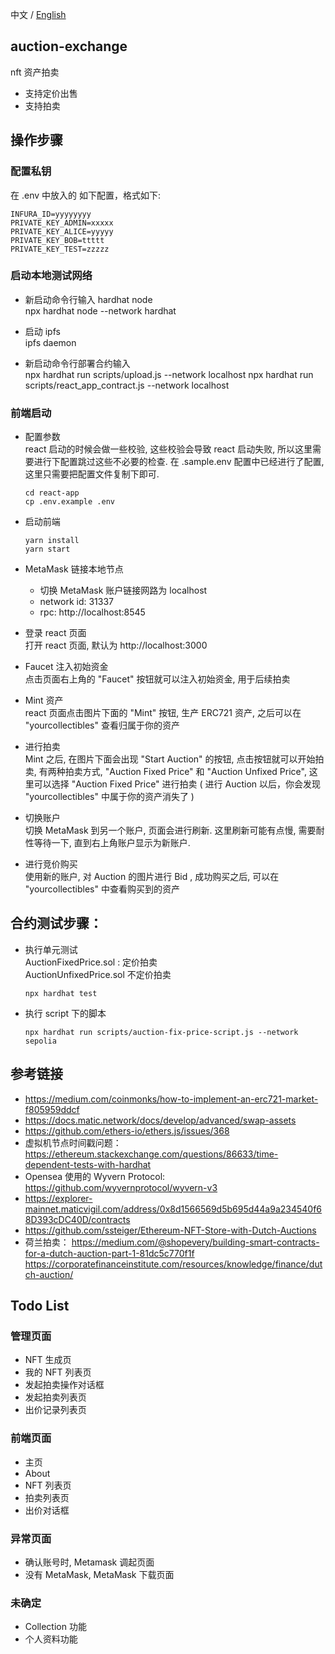 中文 / [English](https://github.com/Dapp-Learning-DAO/Dapp-Learning/blob/main/basic/16-nft-auction-exchange/README.md)
## auction-exchange

nft 资产拍卖

- 支持定价出售
- 支持拍卖

## 操作步骤

### 配置私钥

在 .env 中放入的 如下配置，格式如下:

```
INFURA_ID=yyyyyyyy
PRIVATE_KEY_ADMIN=xxxxx
PRIVATE_KEY_ALICE=yyyyy
PRIVATE_KEY_BOB=ttttt
PRIVATE_KEY_TEST=zzzzz
```

### 启动本地测试网络

- 新启动命令行输入 hardhat node  
  npx hardhat node --network hardhat

- 启动 ipfs  
  ipfs daemon

- 新启动命令行部署合约输入  
  npx hardhat run scripts/upload.js --network localhost
  npx hardhat run scripts/react_app_contract.js --network localhost

### 前端启动

- 配置参数  
  react 启动的时候会做一些校验, 这些校验会导致 react 启动失败, 所以这里需要进行下配置跳过这些不必要的检查.
  在 .sample.env 配置中已经进行了配置, 这里只需要把配置文件复制下即可.

  ```
  cd react-app
  cp .env.example .env
  ```

- 启动前端

  ```
  yarn install
  yarn start
  ```

- MetaMask 链接本地节点

  - 切换 MetaMask 账户链接网路为 localhost
  - network id: 31337
  - rpc: http://localhost:8545

- 登录 react 页面  
  打开 react 页面, 默认为 http://localhost:3000

- Faucet 注入初始资金  
  点击页面右上角的 "Faucet" 按钮就可以注入初始资金, 用于后续拍卖

- Mint 资产  
  react 页面点击图片下面的 "Mint" 按钮, 生产 ERC721 资产, 之后可以在 "yourcollectibles" 查看归属于你的资产

- 进行拍卖  
  Mint 之后, 在图片下面会出现 "Start Auction" 的按钮, 点击按钮就可以开始拍卖, 有两种拍卖方式, "Auction Fixed Price" 和 "Auction Unfixed Price", 这里可以选择 "Auction Fixed Price" 进行拍卖 ( 进行 Auction 以后，你会发现 "yourcollectibles" 中属于你的资产消失了 )

- 切换账户  
  切换 MetaMask 到另一个账户, 页面会进行刷新. 这里刷新可能有点慢, 需要耐性等待一下, 直到右上角账户显示为新账户.

- 进行竞价购买  
  使用新的账户, 对 Auction 的图片进行 Bid , 成功购买之后, 可以在 "yourcollectibles" 中查看购买到的资产

## 合约测试步骤：

- 执行单元测试  
  AuctionFixedPrice.sol : 定价拍卖  
  AuctionUnfixedPrice.sol 不定价拍卖

  ```
  npx hardhat test
  ```

- 执行 script 下的脚本

  ```
  npx hardhat run scripts/auction-fix-price-script.js --network sepolia
  ```

## 参考链接

- https://medium.com/coinmonks/how-to-implement-an-erc721-market-f805959ddcf
- https://docs.matic.network/docs/develop/advanced/swap-assets
- https://github.com/ethers-io/ethers.js/issues/368
- 虚拟机节点时间戳问题：https://ethereum.stackexchange.com/questions/86633/time-dependent-tests-with-hardhat
- Opensea 使用的 Wyvern Protocol: https://github.com/wyvernprotocol/wyvern-v3
- https://explorer-mainnet.maticvigil.com/address/0x8d1566569d5b695d44a9a234540f68D393cDC40D/contracts
- https://github.com/ssteiger/Ethereum-NFT-Store-with-Dutch-Auctions
- 荷兰拍卖：
  https://medium.com/@shopevery/building-smart-contracts-for-a-dutch-auction-part-1-81dc5c770f1f
  https://corporatefinanceinstitute.com/resources/knowledge/finance/dutch-auction/

## Todo List

### 管理页面

- NFT 生成页
- 我的 NFT 列表页
- 发起拍卖操作对话框
- 发起拍卖列表页
- 出价记录列表页

### 前端页面

- 主页
- About
- NFT 列表页
- 拍卖列表页
- 出价对话框

### 异常页面

- 确认账号时, Metamask 调起页面
- 没有 MetaMask, MetaMask 下载页面

### 未确定

- Collection 功能
- 个人资料功能
